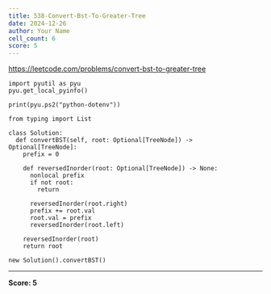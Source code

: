```yaml
---
title: 538-Convert-Bst-To-Greater-Tree
date: 2024-12-26
author: Your Name
cell_count: 6
score: 5
---
```


https://leetcode.com/problems/convert-bst-to-greater-tree


```
import pyutil as pyu
pyu.get_local_pyinfo()
```


```
print(pyu.ps2("python-dotenv"))
```


```
from typing import List
```


```
class Solution:
  def convertBST(self, root: Optional[TreeNode]) -> Optional[TreeNode]:
    prefix = 0

    def reversedInorder(root: Optional[TreeNode]) -> None:
      nonlocal prefix
      if not root:
        return

      reversedInorder(root.right)
      prefix += root.val
      root.val = prefix
      reversedInorder(root.left)

    reversedInorder(root)
    return root
```


```
new Solution().convertBST()
```


---
**Score: 5**